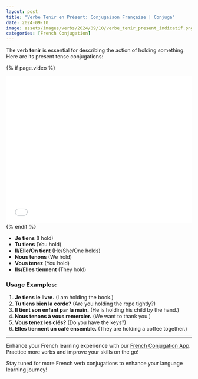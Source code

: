 ```yaml
---
layout: post
title: "Verbe Tenir en Présent: Conjugaison Française | Conjuga"
date: 2024-09-10
image: assets/images/verbs/2024/09/10/verbe_tenir_present_indicatif.png
categories: [French Conjugation]
---
```


The verb **tenir** is essential for describing the action of holding something. Here are its present tense conjugations:

<!-- Video Embed Section -->
{% if page.video %}
<div class="video-embed">
  <iframe width="100%" height="400" src="{{ page.video | escape }}" frameborder="0" allowfullscreen></iframe>
</div>
{% endif %}

- **Je tiens** (I hold)
- **Tu tiens** (You hold)
- **Il/Elle/On tient** (He/She/One holds)
- **Nous tenons** (We hold)
- **Vous tenez** (You hold)
- **Ils/Elles tiennent** (They hold)

### Usage Examples:

1. **Je tiens le livre.** (I am holding the book.)
2. **Tu tiens bien la corde?** (Are you holding the rope tightly?)
3. **Il tient son enfant par la main.** (He is holding his child by the hand.)
4. **Nous tenons à vous remercier.** (We want to thank you.)
5. **Vous tenez les clés?** (Do you have the keys?)
6. **Elles tiennent un café ensemble.** (They are holding a coffee together.)

---

Enhance your French learning experience with our [French Conjugation App]({{site.appStore.url}}). Practice more verbs and improve your skills on the go!

Stay tuned for more French verb conjugations to enhance your language learning journey!